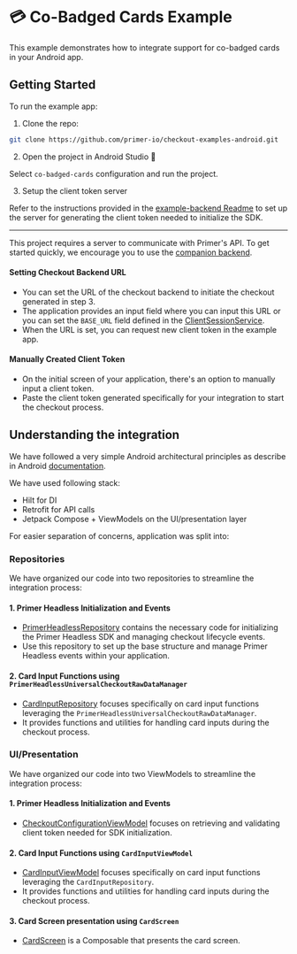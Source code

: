 # 💳 Co-Badged Cards Example

This example demonstrates how to integrate support for co-badged cards in your Android app.

## Getting Started

To run the example app:

1. Clone the repo:
```sh
git clone https://github.com/primer-io/checkout-examples-android.git
```
2. Open the project in Android Studio 🚀

Select `co-badged-cards` configuration and run the project.

3. Setup the client token server

Refer to the instructions provided in the [example-backend Readme](https://github.com/primer-io/checkout-example-backend/blob/main/README.md) 
to set up the server for generating the client token needed to initialize the SDK.

----

This project requires a server to communicate with Primer's API. To get started quickly, we encourage you to use the [companion backend](https://github.com/primer-io/checkout-example-backend).

#### Setting Checkout Backend URL

- You can set the URL of the checkout backend to initiate the checkout generated in step 3.
- The application provides an input field where you can input this URL or you can set the `BASE_URL` field defined
  in the [ClientSessionService](src/main/java/io/primer/checkout/cobadged/configuration/data/api/ClientSessionService.kt#L26).
- When the URL is set, you can request new client token in the example app.

#### Manually Created Client Token

- On the initial screen of your application, there's an option to manually input a client token.
- Paste the client token generated specifically for your integration to start the checkout process.

## Understanding the integration

We have followed a very simple Android architectural principles as describe in Android [documentation](https://developer.android.com/topic/architecture).

We have used following stack:

- Hilt for DI
- Retrofit for API calls
- Jetpack Compose + ViewModels on the UI/presentation layer

For easier separation of concerns, application was split into:

### Repositories

We have organized our code into two repositories to streamline the integration process:

#### 1. Primer Headless Initialization and Events

- [PrimerHeadlessRepository](src/main/java/io/primer/checkout/cobadged/checkout/data/repository/PrimerHeadlessRepository.kt) 
  contains the necessary code for initializing the Primer Headless SDK and managing checkout lifecycle events.
- Use this repository to set up the base structure and manage Primer Headless events within your application.


#### 2. Card Input Functions using `PrimerHeadlessUniversalCheckoutRawDataManager`

- [CardInputRepository](src/main/java/io/primer/checkout/cobadged/checkout/data/repository/CardInputRepository.kt)
  focuses specifically on card input functions leveraging the `PrimerHeadlessUniversalCheckoutRawDataManager`.
- It provides functions and utilities for handling card inputs during the checkout process.

### UI/Presentation

We have organized our code into two ViewModels to streamline the integration process:

#### 1. Primer Headless Initialization and Events

- [CheckoutConfigurationViewModel](src/main/java/io/primer/checkout/cobadged/configuration/viewmodel/CheckoutConfigurationViewModel.kt)
  focuses on retrieving and validating client token needed for SDK initialization.

#### 2. Card Input Functions using `CardInputViewModel`

- [CardInputViewModel](src/main/java/io/primer/checkout/cobadged/checkout/viewmodel/CardInputViewModel.kt)
  focuses specifically on card input functions leveraging the `CardInputRepository`.
- It provides functions and utilities for handling card inputs during the checkout process.

#### 3. Card Screen presentation using `CardScreen`

- [CardScreen](src/main/java/io/primer/checkout/cobadged/checkout/ui/CardScreen.kt)
  is a Composable that presents the card screen.
